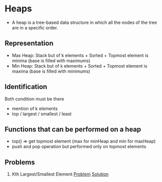 # Heaps

* A heap is a tree-based data structure in which all the nodes of the tree are in a specific order.


## Representation

* Max Heap: Stack but of k elements + Sorted + Topmost element is minima (base is filled with maximums)
* Min Heap: Stack but of k elements + Sorted + Topmost element is maxima (base is filled with minimums)

## Identification

Both condition must be there
* mention of k elements
* top / largest / smallest / least


## Functions that can be performed on a heap

* top() => get topmost element (max for minHeap and min for maxHeap)
* push and pop operation but performed only on topmost elements



## Problems

1. Kth Largest/Smallest Element [Problem](https://leetcode.com/problems/kth-largest-element-in-an-array/) [Solution](./k-largest-element)
